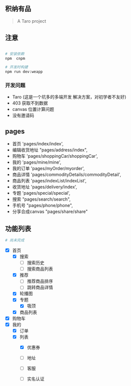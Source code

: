 ## 积纳有品

> A Taro project

## 注意

``` bash

# 安装依赖
npm  cnpm

# 开发时构建
npm run dev:weapp

```
### 开发问题
- Taro (这是一个坑多的多端开发 解决方案，对初学者不友好)
- 403 获取不到数据
- canvas 位置计算问题
- 没有邀请码 

## pages
- 首页 'pages/index/index',
- 编辑收货地址 "pages/address/index",
- 购物车 'pages/shoppingCar/shoppingCar',
- 我的 'pages/mine/mine',
- 我的订单 'pages/myOrder/myorder',
- 商品详情 'pages/commodityDetails/commodityDetail',
- 商品列表  'pages/indexList/indexList',
- 收货地址  'pages/delivery/index',
- 专题 'pages/special/special',
- 搜索  "pages/search/search",
- 手机号  "pages/phone/phone",
- 分享合成canvas  "pages/share/share"

## 功能列表
``` bash
# 尚未完成
```
- [x] 首页
    - [x] 搜索
        - [ ] 搜索历史
        - [ ] 搜索商品列表
    - [x] 推荐
        - [ ] 推荐商品排序
        - [ ] 跳转商品详情
    - [x] 轮播图
    - [x] 专题
        - [x] 吸顶
    - [x] 商品列表
- [x]  购物车
- [x]  我的
    - [x] 订单
    - [x] 列表
        - [x] 优惠券
        - [ ] 地址
        - [ ] 客服
        - [ ] 实名认证


